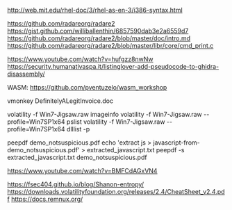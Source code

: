 http://web.mit.edu/rhel-doc/3/rhel-as-en-3/i386-syntax.html

https://github.com/radareorg/radare2
https://gist.github.com/williballenthin/6857590dab3e2a6559d7
https://github.com/radareorg/radare2/blob/master/doc/intro.md
https://github.com/radareorg/radare2/blob/master/libr/core/cmd_print.c

https://www.youtube.com/watch?v=hufgzz8nwNw
https://security.humanativaspa.it/listinglover-add-pseudocode-to-ghidra-disassembly/

WASM:
https://github.com/pventuzelo/wasm_workshop

vmonkey DefinitelyALegitInvoice.doc

volatility -f Win7-Jigsaw.raw imageinfo
volatility -f Win7-Jigsaw.raw --profile=Win7SP1x64 pslist
volatility -f Win7-Jigsaw.raw --profile=Win7SP1x64 dlllist -p <PID>

peepdf demo_notsuspicious.pdf
echo 'extract js > javascript-from-demo_notsuspicious.pdf' > extracted_javascript.txt
peepdf -s extracted_javascript.txt demo_notsuspicious.pdf

  
  
  https://www.youtube.com/watch?v=BMFCdAGxVN4
  
  https://fsec404.github.io/blog/Shanon-entropy/
  https://downloads.volatilityfoundation.org/releases/2.4/CheatSheet_v2.4.pdf
  https://docs.remnux.org/
